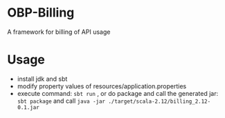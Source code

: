 # OBP-Billing
A framework for billing of API usage

# Usage
+ install jdk and sbt
+ modify property values of resources/application.properties
+ execute command: `sbt run` , or do package and call the generated jar: `sbt package` and call `java -jar ./target/scala-2.12/billing_2.12-0.1.jar`
